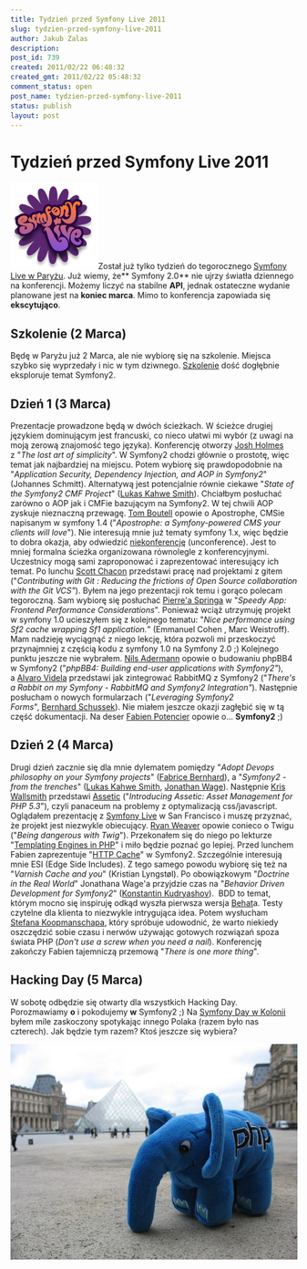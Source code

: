 ```yaml
---
title: Tydzień przed Symfony Live 2011
slug: tydzien-przed-symfony-live-2011
author: Jakub Zalas
description: 
post_id: 739
created: 2011/02/22 06:48:32
created_gmt: 2011/02/22 05:48:32
comment_status: open
post_name: tydzien-przed-symfony-live-2011
status: publish
layout: post
---
```


<!--Został już tylko tydzień do tegorocznego Symfony Live w Paryżu. Już wiemy, że Symfony 2.0 nie ujrzy światła dziennego na konferencji. Możemy liczyć na stabilne API, jednak ostateczne wydanie planowane jest na koniec marca. Mimo to konferencja zapowiada się ekscytująco.-->

# Tydzień przed Symfony Live 2011

![Symfony Live](/uploads/wp//2011/02/symfony-live-logo.png)Został już tylko tydzień do tegorocznego [Symfony Live w Paryżu](http://www.symfony-live.com/paris). Już wiemy, że** Symfony 2.0** nie ujrzy światła dziennego na konferencji. Możemy liczyć na stabilne **API**, jednak ostateczne wydanie planowane jest na **koniec marca**. Mimo to konferencja zapowiada się **ekscytująco**. 

## Szkolenie (2 Marca)

Będę w Paryżu już 2 Marca, ale nie wybiorę się na szkolenie. Miejsca szybko się wyprzedały i nic w tym dziwnego. [Szkolenie](http://trainings.sensiolabs.com/en/training/symfony2) dość dogłębnie eksploruje temat Symfony2. 

## Dzień 1 (3 Marca)

Prezentacje prowadzone będą w dwóch ścieżkach. W ścieżce drugiej językiem dominującym jest francuski, co nieco ułatwi mi wybór (z uwagi na moją zerową znajomość tego języka). Konferencję otworzy [Josh Holmes](http://twitter.com/joshholmes) z "_The lost art of simplicity_". W Symfony2 chodzi głównie o prostotę, więc temat jak najbardziej na miejscu. Potem wybiorę się prawdopodobnie na "_Application Security, Dependency Injection, and AOP in Symfony2_" (Johannes Schmitt). Alternatywą jest potencjalnie równie ciekawe "_State of the Symfony2 CMF Project_" ([Lukas Kahwe Smith](http://twitter.com/lsmith)). Chciałbym posłuchać zarówno o AOP jak i CMFie bazującym na Symfony2. W tej chwili AOP zyskuje nieznaczną przewagę. [Tom Boutell](http://twitter.com/tommybgoode) opowie o Apostrophe, CMSie napisanym w symfony 1.4 ("_Apostrophe: a Symfony-powered CMS your clients will love_"). Nie interesują mnie już tematy symfony 1.x, więc będzie to dobra okazja, aby odwiedzić [niekonferencję](http://www.symfony-live.com/paris/unconference) (unconference). Jest to mniej formalna ścieżka organizowana równolegle z konferencyjnymi. Uczestnicy mogą sami zaproponować i zaprezentować interesujący ich temat. Po lunchu [Scott Chacon](http://twitter.com/CHACON) przedstawi pracę nad projektami z gitem ("_Contributing with Git : Reducing the frictions of Open Source collaboration with the Git VCS"_). Byłem na jego prezentacji rok temu i gorąco polecam tegoroczną. Sam wybiorę się posłuchać [Pierre'a Springa](http://twitter.com/shvi) w "_Speedy App: Frontend Performance Considerations_". Ponieważ wciąż utrzymuję projekt w symfony 1.0 ucieszyłem się z kolejnego tematu: "_Nice performance using Sf2 cache wrapping Sf1 application._" (Emmanuel Cohen , Marc Weistroff). Mam nadzieję wyciągnąć z niego lekcję, która pozwoli mi przeskoczyć przynajmniej z częścią kodu z symfony 1.0 na Symfony 2.0 ;) Kolejnego punktu jeszcze nie wybrałem. [Nils Adermann](http://twitter.com/naderman) opowie o budowaniu phpBB4 w Symfony2 ("_phpBB4: Building end-user applications with Symfony2"_), a [Alvaro Videla](http://twitter.com/old_sound) przedstawi jak zintegrować RabbitMQ z Symfony2 ("_There's a Rabbit on my Symfony - RabbitMQ and Symfony2 Integration"_). Następnie posłucham o nowych formularzach ("_Leveraging Symfony2 Forms_", [Bernhard Schussek](http://twitter.com/webmozart)). Nie miałem jeszcze okazji zagłębić się w tą część dokumentacji. Na deser [Fabien Potencier](http://twitter.com/fabpot) opowie o... **Symfony2** ;) 

## Dzień 2 (4 Marca)

Drugi dzień zacznie się dla mnie dylematem pomiędzy "_Adopt Devops philosophy on your Symfony projects_" ([Fabrice Bernhard](http://twitter.com/theodo)), a "_Symfony2 - from the trenches_" ([Lukas Kahwe Smith](http://twitter.com/lsmith), [Jonathan Wage](http://twitter.com/jwage)). Następnie [Kris Wallsmith](http://twitter.com/kriswallsmith) przedstawi [Assetic](https://github.com/kriswallsmith/assetic) ("_Introducing Assetic: Asset Management for PHP 5.3_"), czyli panaceum na problemy z optymalizacją css/javascript. Oglądałem prezentację z [Symfony Live](http://www.slideshare.net/kriswallsmith/introducing-assetic-asset-management-for-php-53) w San Francisco i muszę przyznać, że projekt jest niezwykle obiecujący. [Ryan Weaver](http://twitter.com/weaverryan) opowie conieco o Twigu ("_Being dangerous with Twig_"). Przekonałem się do niego po lekturze "[Templating Engines in PHP](http://fabien.potencier.org/article/34/templating-engines-in-php)" i miło będzie poznać go lepiej. Przed lunchem Fabien zaprezentuje "[HTTP Cache](http://docs.symfony-reloaded.org/guides/cache/http.html)" w Symfony2. Szczególnie interesują mnie ESI (Edge Side Includes). Z tego samego powodu wybiorę się też na "_Varnish Cache and you_" (Kristian Lyngstøl). Po obowiązkowym "_Doctrine in the Real World_" Jonathana Wage'a przyjdzie czas na "_Behavior Driven Development for Symfony2_" ([Konstantin Kudryashov](http://twitter.com/everzet)).  BDD to temat, którym mocno się inspiruję odkąd wyszła pierwsza wersja [Behat](http://behat.org/)a. Testy czytelne dla klienta to niezwykle intrygująca idea. Potem wysłucham [Stefana Koopmanschapa](http://twitter.com/skoop), który spróbuje udowodnić, że warto niekiedy oszczędzić sobie czasu i nerwów używając gotowych rozwiązań spoza świata PHP (_Don't use a screw when you need a nail_). Konferencję zakończy Fabien tajemniczą przemową "_There is one more thing_". 

## Hacking Day (5 Marca)

W sobotę odbędzie się otwarty dla wszystkich Hacking Day. Porozmawiamy **o** i pokodujemy **w** Symfony2 ;) Na [Symfony Day w Kolonii](/rejestracja-na-symfony-day-cologne-2010-otwarta) byłem mile zaskoczony spotykając innego Polaka (razem było nas czterech). Jak będzie tym razem? Ktoś jeszcze się wybiera? 

![elePHPant w Paryżu](/uploads/wp//2010/02/elephant-in-paris.jpg)
